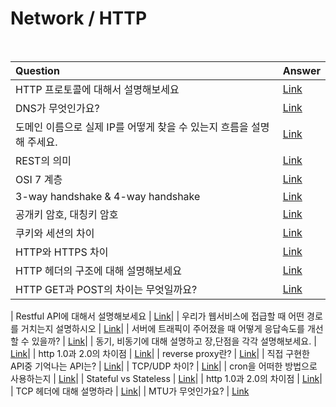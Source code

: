 # Network / HTTP

<br>

|Question|Answer|
|:--------------|:--------------|
| HTTP 프로토콜에 대해서 설명해보세요 | [Link]()|
| DNS가 무엇인가요? | [Link]()|
| 도메인 이름으로 실제 IP를 어떻게 찾을 수 있는지 흐름을 설명해 주세요. | [Link]()|
| REST의 의미| [Link](https://github.com/WooVictory/Ready-For-Tech-Interview/blob/master/Network/REST%20%26%20RESTful.md)|
| OSI 7 계층 | [Link](https://github.com/WooVictory/Ready-For-Tech-Interview/blob/master/Network/OSI%207%20%EA%B3%84%EC%B8%B5.md)|
| 3-way handshake & 4-way handshake | [Link](https://github.com/WooVictory/Ready-For-Tech-Interview/blob/master/Network/3%20way%20handshake.md)|
| 공개키 암호, 대칭키 암호 | [Link](https://github.com/WooVictory/Ready-For-Tech-Interview/blob/master/Network/%EA%B3%B5%EA%B0%9C%ED%82%A4%20%26%20%EB%8C%80%EC%B9%AD%ED%82%A4.md)|
| 쿠키와 세션의 차이 | [Link](https://github.com/WooVictory/Ready-For-Tech-Interview/blob/master/Network/Cookie_Session.md)|
| HTTP와 HTTPS 차이 | [Link](https://github.com/WooVictory/Ready-For-Tech-Interview/blob/master/Network/HTTP%2C%20HTTPS.md)|
| HTTP 헤더의 구조에 대해 설명해보세요 | [Link]()|
| HTTP GET과 POST의 차이는 무엇일까요? | [Link]()|

| Restful API에 대해서 설명해보세요 | [Link]()|
| 우리가 웹서비스에 접급할 때 어떤 경로를 거치는지 설명하시오 | [Link](https://krksap.tistory.com/1148?category=755546)|
| 서버에 트래픽이 주어졌을 때 어떻게 응답속도를 개선할 수 있을까? | [Link]()|
| 동기, 비동기에 대해 설명하고 장,단점을 각각 설명해보세요. | [Link]()|
| http 1.0과 2.0의 차이점 | [Link]()|
| reverse proxy란? | [Link]()|
| 직접 구현한 API중 기억나는 API는? | [Link]()|
| TCP/UDP 차이? | [Link](https://github.com/WooVictory/Ready-For-Tech-Interview/blob/master/Network/TCP.md)|
| cron을 어떠한 방법으로 사용하는지 | [Link]()|
| Stateful vs Stateless | [Link]()|
| http 1.0과 2.0의 차이점 | [Link]()|
| TCP 헤더에 대해 설명하라 | [Link]()|
| MTU가 무엇인가요? | [Link]()